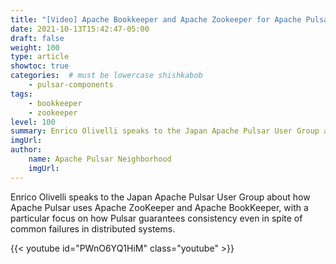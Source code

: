 ```yaml
---
title: "[Video] Apache Bookkeeper and Apache Zookeeper for Apache Pulsar"
date: 2021-10-13T15:42:47-05:00
draft: false
weight: 100
type: article
showtoc: true
categories:  # must be lowercase shishkabob
    - pulsar-components
tags:
    - bookkeeper
    - zookeeper
level: 100
summary: Enrico Olivelli speaks to the Japan Apache Pulsar User Group about how Apache Pulsar uses Apache ZooKeeper and Apache BookKeeper, with a particular focus on how Pulsar guarantees consistency even in spite of common failures in distributed systems.
imgUrl:
author:
    name: Apache Pulsar Neighborhood
    imgUrl:
---
```


Enrico Olivelli speaks to the Japan Apache Pulsar User Group about how Apache Pulsar uses Apache ZooKeeper and Apache BookKeeper, with a particular focus on how Pulsar guarantees consistency even in spite of common failures in distributed systems.

{{< youtube id="PWnO6YQ1HiM" class="youtube" >}}